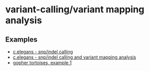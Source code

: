 # variant-calling/variant mapping analysis

## Examples

- [c.elegans - snp/indel calling](https://github.com/jelber2/variant-calling/blob/main/da0028.md)
- [c.elegans - snp/indel calling and variant mapping analysis](https://github.com/jelber2/variant-calling/blob/main/da0033.md)
- [gopher tortoises, example 1](https://github.com/jelber2/immunome_2014/blob/master/README.md)
